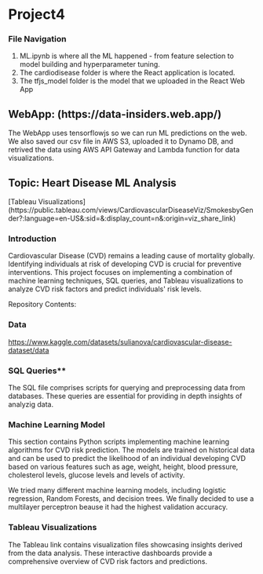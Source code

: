 # Project4
<h3>File Navigation</h3>
<ol>
    <li>ML.ipynb is where all the ML happened - from feature selection to model building and hyperparameter tuning.</li>
    <li>The cardiodisease folder is where the React application is located.</li>
    <li>The tfjs_model folder is the model that we uploaded in the React Web App</li>
</ol>

<h2> WebApp: (https://data-insiders.web.app/) </h2>

<p>The WebApp uses tensorflowjs so we can run ML predictions on the web. We also saved our csv file in AWS S3, uploaded it to Dynamo DB, and retrived the data using AWS API Gateway and Lambda function for data visualizations.</p>


<h2> Topic: Heart Disease ML Analysis  </h2>
 [Tableau Visualizations] (https://public.tableau.com/views/CardiovascularDiseaseViz/SmokesbyGender?:language=en-US&:sid=&:display_count=n&:origin=viz_share_link)

<h3> Introduction </h3>
Cardiovascular Disease (CVD) remains a leading cause of mortality globally. Identifying individuals at risk of developing CVD is crucial for preventive interventions. This project focuses on implementing a combination of machine learning techniques, SQL queries, and Tableau visualizations to analyze CVD risk factors and predict individuals' risk levels.

Repository Contents:

<h3> Data </h3>

https://www.kaggle.com/datasets/sulianova/cardiovascular-disease-dataset/data

<h3> SQL Queries** </h3>

The SQL file comprises scripts for querying and preprocessing data from databases. These queries are essential for providing in depth insights of analyzig data.

<h3> Machine Learning Model </h3>

This section contains Python scripts implementing machine learning algorithms for CVD risk prediction. The models are trained on historical data and can be used to predict the likelihood of an individual developing CVD based on various features such as age, weight, height, blood pressure, cholesterol levels, glucose levels and levels of activity.

We tried many different machine learning models, including logistic regression, Random Forests, and decision trees. We finally decided to use a multilayer perceptron beause it had the highest validation accuracy.

<h3> Tableau Visualizations </h3>

The Tableau link contains visualization files showcasing insights derived from the data analysis. These interactive dashboards provide a comprehensive overview of CVD risk factors and predictions.


